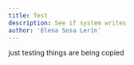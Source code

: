 ```yaml
---
title: Test
description: See if system writes
author: 'Elena Sosa Lerín'
---
```


just testing things are being copied
